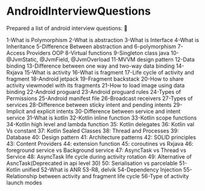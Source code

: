 # AndroidInterviewQuestions

Prepared a list of android interview questions: 🎉

1-What is Polymorphism
2-What is abstraction
3-What is Interface
4-What is Inheritance
5-Difference Between abstraction and 6-polymorphism
7-Access Providers OOP
8-Virtual functions
9-Singleton class java
10-@JvmStatic, @JvmField, @JvmOverload
11-MVVM design pattern
12-Data binding
13-Difference between one way and two-way data binding
14-Rxjava
15-What is activity
16-What is fragment
17-Life cycle of activity and fragment
18-Android jetpack
19-Fragment backstack
20-How to share activity viewmodel with its fragments
21-How to load image using data binding
22-Android proguard
23-Android proguard rules
24-Types of Permissions
25-Android manifest file
26-Broadcast receivers
27-Types of services
28-Difference between sticky intent and pending intents
29-Implicit and explicit intents
30-Difference between service and intent service
31-What is kotlin
32-Kotlin inline function
33-Kotlin scope functions
34-Kotlin high level and lambda function
35: Kotlin delegates
36: Kotlin val Vs constant
37: Kotlin Sealed Classes
38: Thread and Processes
39: Database
40: Design pattern
41: Architecture patterns
42: SOLID principles
43: Content Providers
44: extension function
45: coroutines vs Rxjava
46: foreground service vs Background service
47: AsyncTask vs Thread vs Service
48: AsyncTask life cycle during activity rotation
49: Alternative of AsncTask(Deprecated in api level 30)
50: Serialisation vs parcelable
51-Kotlin unified
52-What is ANR
53-R8, delvik
54-Dependency Injection
55-Relationship between activity and fragment life cycle
56-Type of activity launch modes
